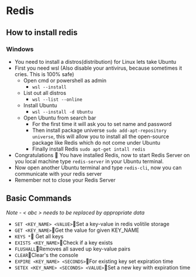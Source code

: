# Redis

## How to install redis

### Windows

- You need to install a distros(distribution) for Linux lets take Ubuntu
- First you need wsl (Also disable your antivirus, because sometimes it cries. This is 100% safe)
  - Open cmd or powershell as admin
    - `wsl --install`
  - List out all distros
    - `wsl --list --online`
  - Install Ubuntu
    - `wsl --install -d Ubuntu`
  - Open Ubuntu from search bar
    - For the first time it will ask you to set name and password
    - Then install package universe `sudo add-apt-repository universe`, this will allow you to install all the open-source package like Redis which do not come under Ubuntu
    - Finally install Redis `sudo apt-get intall redis`
- Congratulations 🎉 You have installed Redis, now to start Redis Server on you local machine type `redis-server` in your Ubuntu terminal.
- Now open another Ubuntu terminal and type `redis-cli`, now you can communicate with your redis server
- Remember not to close your Redis Server

## Basic Commands

_Note - < abc > needs to be replaced by appropriate data_

- `SET <KEY_NAME> <VALUE>`🔸Set a key-value in redis volitile storage
- `GET <KEY_NAME>`🔸Get the value for given KEY_NAME
- `KEYS *`🔸 Get all keys
- `EXISTS <KEY_NAME>`🔸Check if a key exists
- `FLUSHALL`🔸Removes all saved up key-value pairs
- `CLEAR`🔸Clear's the console
- `EXPIRE <KEY_NAME> <SECONDS>`🔸For existing key set expiration time
- `SETEX <KEY_NAME> <SECONDS> <VALUE>`🔸Set a new key with expiration time
